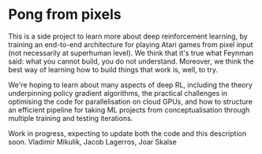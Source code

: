 # Pong from pixels
This is a side project to learn more about deep reinforcement learning, by training an end-to-end architecture for playing Atari games from pixel input (not necessarily at superhuman level). We think that it's true what Feynman said: what you cannot build, you do not understand. Moreover, we think the best way of learning how to build things that work is, well, to try.

We're hoping to learn about many aspects of deep RL, including the theory underpinning policy gradient algorithms, the practical challenges in optimising the code for parallelisation on cloud GPUs, and how to structure an efficient pipeline for taking ML projects from conceptualisation through multiple training and testing iterations.

Work in progress, expecting to update both the code and this description soon.
Vladimir Mikulik, Jacob Lagerros, Joar Skalse

